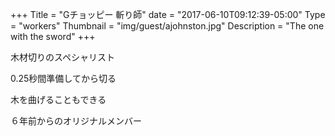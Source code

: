 +++
Title = "Gチョッピー 斬り師"
date = "2017-06-10T09:12:39-05:00"
Type = "workers"
Thumbnail = "img/guest/ajohnston.jpg"
Description = "The one with the sword"
+++

木材切りのスペシャリスト

0.25秒間準備してから切る

木を曲げることもできる

６年前からのオリジナルメンバー

